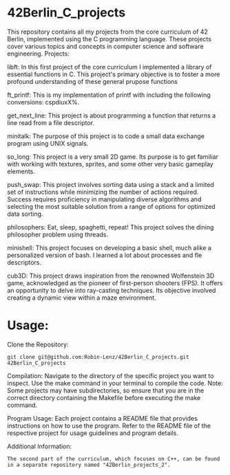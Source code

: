 # 42Berlin_C_projects

This repository contains all my projects from the core curriculum of 42 Berlin, implemented using the C programming language. These projects cover various topics and concepts in computer science and software engineering.
Projects:


libft:
	In this first project of the core curriculum I implemented a library of essential functions in C. This project's primary objective is to foster a more profound understanding of these general prupose functions
	
ft_printf:
	This is my implementation of printf with including the following conversions: cspdiuxX%.

get_next_line:
	This project is about programming a function that returns a line read from a file descriptor.

minitalk:
	The purpose of this project is to code a small data exchange program using UNIX signals.

so_long:
	This project is a very small 2D game. Its purpose is to get familiar with working with textures, sprites, and some other very basic gameplay elements.

push_swap:
	This project involves sorting data using a stack and a limited set of instructions while minimizing the number of actions required. Success requires proficiency in manipulating diverse algorithms and selecting the most suitable solution from a range of options for optimized data sorting.
	
philosophers:
	Eat, sleep, spaghetti, repeat! This project solves the dining philosopher problem using threads.

minishell:
	This project focuses on developing a basic shell, much alike a personalized version of bash. I learned a lot about processes and fle descriptors.

cub3D:
	This project draws inspiration from the renowned Wolfenstein 3D game, acknowledged as the pioneer of first-person shooters (FPS). It offers an opportunity to delve into ray-casting techniques. Its objective involved creating a dynamic view within a maze environment.


# Usage:

Clone the Repository:

    git clone git@github.com:Robin-Lenz/42Berlin_C_projects.git 42Berlin_C_projects

Compilation:
       Navigate to the directory of the specific project you want to inspect.
       Use the make command in your terminal to compile the code.
       Note: Some projects may have subdirectories, so ensure that you are in the correct directory containing the Makefile before executing the make command.

Program Usage:
       Each project contains a README file that provides instructions on how to use the program.
       Refer to the README file of the respective project for usage guidelines and program details.


Additional Information:

    The second part of the curriculum, which focuses on C++, can be found in a separate repository named "42Berlin_projects_2".
